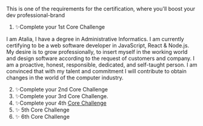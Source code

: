

This is one of the requirements for the certification, where you'll boost your dev professional-brand

1. ✨Complete your 1st Core Challenge

I am Atalia, I have a degree in Administrative Informatics. I am currently certifying to be a web software developer in JavaScript, React & Node.js. My desire is to grow professionally, to insert myself in the working world and design software according to the request of customers and company. I am a proactive, honest, responsible, dedicated, and self-taught person. I am convinced that with my talent and commitment I will contribute to obtain changes in the world of the computer industry.

2. ✨Complete your 2nd Core Challenge
3. ✨Complete your 3rd Core Challenge. 
4. ✨Complete your 4th [Core Challenge](resources/scrum.md)
5. ✨ 5th Core Challenge
6. ✨ 6th Core Challenge
